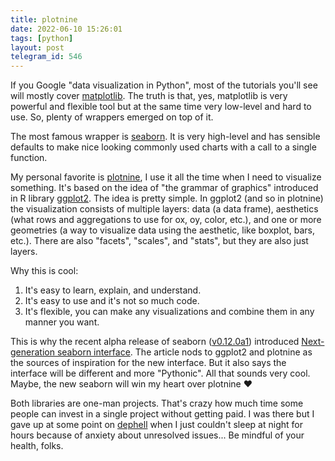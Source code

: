 ```yaml
---
title: plotnine
date: 2022-06-10 15:26:01
tags: [python]
layout: post
telegram_id: 546
---
```


If you Google "data visualization in Python", most of the tutorials you'll see will mostly cover [matplotlib](https://matplotlib.org/). The truth is that, yes, matplotlib is very powerful and flexible tool but at the same time very low-level and hard to use. So, plenty of wrappers emerged on top of it.

The most famous wrapper is [seaborn](https://seaborn.pydata.org/). It is very high-level and has sensible defaults to make nice looking commonly used charts with a call to a single function.

My personal favorite is [plotnine](https://github.com/has2k1/plotnine), I use it all the time when I need to visualize something. It's based on the idea of "the grammar of graphics" introduced in R library [ggplot2](https://ggplot2.tidyverse.org/). The idea is pretty simple. In ggplot2 (and so in plotnine) the visualization consists of multiple layers: data (a data frame), aesthetics (what rows and aggregations to use for ox, oy, color, etc.), and one or more geometries (a way to visualize data using the aesthetic, like boxplot, bars, etc.). There are also "facets", "scales", and "stats", but they are also just layers.

Why this is cool:

1. It's easy to learn, explain, and understand.
2. It's easy to use and it's not so much code.
3. It's flexible, you can make any visualizations and combine them in any manner you want.

This is why the recent alpha release of seaborn ([v0.12.0a1](https://github.com/mwaskom/seaborn/releases/tag/v0.12.0a1)) introduced [Next-generation seaborn interface](http://seaborn.pydata.org/nextgen/). The article nods to ggplot2 and plotnine as the sources of inspiration for the new interface. But it also says the interface will be different and more "Pythonic". All that sounds very cool. Maybe, the new seaborn will win my heart over plotnine ❤️

Both libraries are one-man projects. That's crazy how much time some people can invest in a single project without getting paid. I was there but I gave up at some point on [dephell](https://github.com/dephell/dephell) when I just couldn't sleep at night for hours because of anxiety about unresolved issues... Be mindful of your health, folks.
